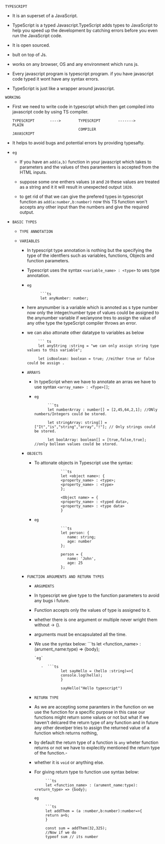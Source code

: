 `TYPESCRIPT`

- It is an superset of a JavaScript.

- TypeScript is a typed Javascript.TypeScript adds types to JavaScript to help you speed up the development by catching errors before you even run the JavaScript code.

- It is open sourced.
- bult on top of Js.
- works on any browser, OS and any environment which runs js.

- Every javascript program is typescript program. if you have javascript code typed it wont have any syntax errors.

- TypeScript is just like a wrapper around javascript.

`WORKING`

- First we need to write code in typescript which then get compiled into javascript code by using TS compiler.

      TYPESCRIPT       ---->        TYPESCRIPT        ------->          PLAIN
                                    COMPILER                          JAVASCRIPT

- It helps to avoid bugs and potential errors by providing typesafty.

- `eg`

  - If you have an `add(a,b)` function in your javascript which takes to parameters and the values of thes paramenters is accepted from the HTML inputs.

  - suppose some one enthers values `10` and `20` these values are treated as a string and it it will result in unexpected output `1020`.

  - to get rid of that we can give the prefered types in typescript function as `add(a:number,b:number)` now this TS function won't accepts any other input than the numbers and give the required output.

- `BASIC TYPES`

  - `TYPE ANNOTATION`

  - `VARIABLES`

    - In typescript type annotation is nothing but the specifying the type of the identfiers such as variables, functions, Objects and function parameters.

    - Typescript uses the syntax `<variable_name> : <type>` to ues type annotation.

    - `eg`

                ```ts
                let anyNumber: number;

    - here anynumber is a variable which is annoted as s type number now only the integer/number type of values could be assigned to the anynumber variable if we/anyone tres to assign the value of any othe type the typeScript compiler throws an error.

    - we can also attonate other datatype to variables as below

               ``` ts
               let anyString :string = "we can only assign string type values to this variable";

               let isBoolean: boolean = true; //either true or false could be assign .

    - `ARRAYS`

      - In typeScript when we have to annotate an arras we have to use syntax `<array_name> : <Type>[]`;

      - `eg`

                  ```ts
                  let numberArray : number[] = [2,45,64,2,1]; //ONly numbers/Integers could be stored.

                  let stringArray: string[] = ["It","is","string","array","!"]; // Only strings could be stored.

                  let boolArray: boolean[] = [true,false,true]; //only bollean values could be stored.

    - `OBJECTS`

      - To attonate objects in Typescript use the syntax:

                        ```ts
                        let <object name>: {
                        <property_name> : <type>;
                        <property_name> : <type>
                        };

                        <Object name> = {
                        <property_name> : <typed data>,
                        <property_name> : <type data>
                        }

      - `eg`

                        ```ts
                        let person: {
                           name: string;
                           age: number
                        };

                        person = {
                           name: 'John',
                           age: 25
                        };

    - `FUNCTION ARGUMENTS AND RETURN TYPES`

      - `ARGUMENTS`

      - In typescript we give type to the function parameters to avoid any bugs i future.
      - Function accepts only the values of type is assigned to it.

      - whether there is one argument or multiple never wright them without -> ().
      - arguments must be encapsulated all the time.

      - We use the syntax below:
                    ```ts
                    let <function_name> : (arument_name:type) => {body};

            `eg`

               -  ```ts
                        let sayHello = (hello :string)=>{
                        console.log(hello);
                        }

                        sayHello("Hello typescript")

      - `RETURN TYPE`

      - As we are accepting some paramters in the function on we use the function for a specific purpose in this case our functions might return some values or not but what if we haven't delcared the return type of any function and in future any other develper tries to assign the returned value of a function which returns nothing,
      - by default the return type of a function is `any` wheter function returns or not we have to explecitly mentioned the return type of the function.-
      - whether it is `void` or anything else.

      - For giving return type to function use syntax below:

                 ```ts
                 let <function_name> : (arument_name:type):<return_type> => {body};

        `eg`

                 ```ts
                 let addThem = (a :number,b:number):number=>{
                 return a+b;
                 }

                 const sum = addThem(32,325);
                 //Now if we do
                 typeof sum // its number
